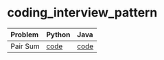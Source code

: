 # coding_interview_pattern

| Problem  | Python                        | Java                                                              |
| :--- |:------------------------------|:------------------------------------------------------------------| 
| Pair Sum | [code](python/01_pair_sum.py) | [code](java/src/main/java/tw/idv/stevenang/pairSum/Solution.java) |
